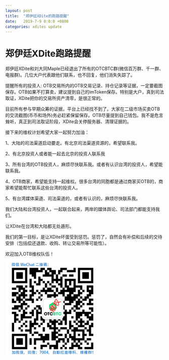 ```yaml
---
layout: post
title:  "郑伊廷XDite的跑路提醒"
date:   2019-7-9 0:0:0 +0800
categories: xdites update
---
```

# 郑伊廷XDite跑路提醒

郑伊廷XDite和刘大同Maple已经退出了所有的OTCBTC群(微信百万群、千一群、电报群)。几位大户代表跟他们联系，也不回复，他们消失失踪了。

提醒所有的投资人: OTB交易所内的OTB交易记录、持仓记录等证据，一定要截图保存。OTB如果不打算卖，建议提到自己的imToken保存。特别是大户，真到司法取证，XDite把你的交易所资产清零，是很正常的。

目前所有参与早期众筹的证据，平台上已经找不到了。大家在二级市场买卖OTB的交流截图(币币和场外)务必赶紧保留保存。OTB尽量提到自己钱包。我不是危言耸听，真正到司法取证阶段，XDite会关停服务器、清理证据的。

接下来的维权计划希望大家一起努力加油：

1、大陆的司法渠道启动要走。有北京司法渠道资源的，希望联系我。

2、有北京投资人或者能一起去北京的投资人联系我

3、所有台湾的OTB投资人，麻烦尽快联系我。或者有认识台湾的投资人，希望能联系我。

4、OTB商家，希望能支持一起维权。很多台湾的同胞都是通过商家买OTB的，商家希望能帮忙联系这些台湾的投资人。

5、有台湾媒体渠道、司法渠道的，或者有认识的，麻烦尽快联系我。

我们大陆和台湾投资人，一起联合起来，两岸的媒体舆论、司法部门都能支持我们。

让XDite在台湾和大陆都无处遁形。

我们的第一目标，是让XDite坏蛋受到惩罚。惩罚了，自然会有补偿和后续的交待安排（包括偿还退款、收购、转让交易所等可能性）。




欢迎加入OTB维权队伍！

![img](/upload/wechat.png)
